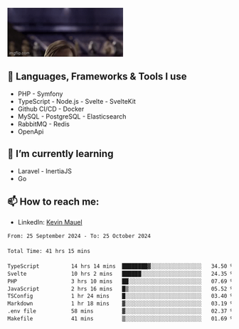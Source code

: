 ![Hello there!](banner.gif)

## 🤖 Languages, Frameworks & Tools I use
- PHP - Symfony
- TypeScript - Node.js - Svelte - SvelteKit
- Github CI/CD - Docker
- MySQL - PostgreSQL - Elasticsearch
- RabbitMQ - Redis
- OpenApi 

## 🌱 I’m currently learning
- Laravel - InertiaJS
- Go

## 📫 How to reach me:
- LinkedIn: [Kevin Mauel](https://www.linkedin.com/in/kevin-mauel/)

<!--START_SECTION:waka-->

```txt
From: 25 September 2024 - To: 25 October 2024

Total Time: 41 hrs 15 mins

TypeScript          14 hrs 14 mins  ████████▓░░░░░░░░░░░░░░░░   34.50 %
Svelte              10 hrs 2 mins   ██████░░░░░░░░░░░░░░░░░░░   24.35 %
PHP                 3 hrs 10 mins   ██░░░░░░░░░░░░░░░░░░░░░░░   07.69 %
JavaScript          2 hrs 16 mins   █▒░░░░░░░░░░░░░░░░░░░░░░░   05.52 %
TSConfig            1 hr 24 mins    █░░░░░░░░░░░░░░░░░░░░░░░░   03.40 %
Markdown            1 hr 18 mins    ▓░░░░░░░░░░░░░░░░░░░░░░░░   03.19 %
.env file           58 mins         ▓░░░░░░░░░░░░░░░░░░░░░░░░   02.37 %
Makefile            41 mins         ▒░░░░░░░░░░░░░░░░░░░░░░░░   01.69 %
```

<!--END_SECTION:waka-->

